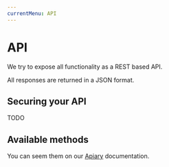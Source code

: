 ```yaml
---
currentMenu: API
---
```

API
============

We try to expose all functionality as a REST based API. 

All responses are returned in a JSON format.

## Securing your API
TODO

## Available methods
You can seem them on our [Apiary](http://docs.stephenzsolnai.apiary.io/) documentation.